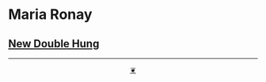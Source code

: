 # Maria Ronay

## [New Double Hung]( http://www.newdoublehung.com/ )


***

<center title="You have reached the end of the line" ><a title="Return to top" href="javascript:window.scrollTo(0,0);" class=aDingbat > ❦ </a></center>

